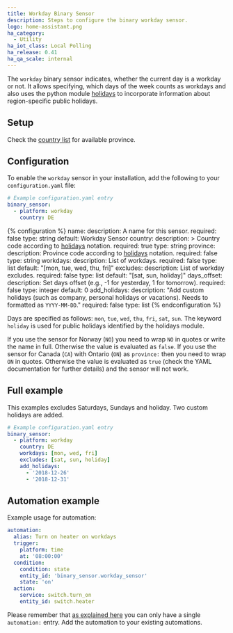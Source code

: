 ```yaml
---
title: Workday Binary Sensor
description: Steps to configure the binary workday sensor.
logo: home-assistant.png
ha_category:
  - Utility
ha_iot_class: Local Polling
ha_release: 0.41
ha_qa_scale: internal
---
```


The `workday` binary sensor indicates, whether the current day is a workday or not. It allows specifying, which days of the week counts as workdays and also
uses the python module [holidays](https://pypi.python.org/pypi/holidays) to incorporate information about region-specific public holidays.

## Setup

Check the [country list](https://github.com/dr-prodigy/python-holidays#available-countries) for available province.

## Configuration

To enable the `workday` sensor in your installation, add the following to your `configuration.yaml` file:

```yaml
# Example configuration.yaml entry
binary_sensor:
  - platform: workday
    country: DE
```

{% configuration %}
name:
  description: A name for this sensor.
  required: false
  type: string
  default: Workday Sensor
country:
  description: >
    Country code according to [holidays](https://pypi.org/project/holidays/) notation.
  required: true
  type: string
province:
  description: Province code according to [holidays](https://pypi.org/project/holidays/) notation.
  required: false
  type: string
workdays:
  description: List of workdays.
  required: false
  type: list
  default: "[mon, tue, wed, thu, fri]"
excludes:
  description: List of workday excludes.
  required: false
  type: list
  default: "[sat, sun, holiday]"
days_offset:
  description: Set days offset (e.g., -1 for yesterday, 1 for tomorrow).
  required: false
  type: integer
  default: 0
add_holidays:
  description: "Add custom holidays (such as company, personal holidays or vacations). Needs to formatted as `YYYY-MM-DD`."
  required: false
  type: list
{% endconfiguration %}

Days are specified as follows: `mon`, `tue`, `wed`, `thu`, `fri`, `sat`, `sun`.
The keyword `holiday` is used for public holidays identified by the holidays module.

<div class='note warning'>

If you use the sensor for Norway (`NO`) you need to wrap `NO` in quotes or write the name in full.
Otherwise the value is evaluated as `false`.
If you use the sensor for Canada (`CA`) with Ontario (`ON`) as `province:` then you need to wrap `ON` in quotes.
Otherwise the value is evaluated as `true` (check the YAML documentation for further details) and the sensor will not work.

</div>

## Full example

This examples excludes Saturdays, Sundays and holiday. Two custom holidays are added.

```yaml
# Example configuration.yaml entry
binary_sensor:
  - platform: workday
    country: DE
    workdays: [mon, wed, fri]
    excludes: [sat, sun, holiday]
    add_holidays: 
      - '2018-12-26'
      - '2018-12-31'
```

## Automation example

Example usage for automation:

```yaml
automation:
  alias: Turn on heater on workdays
  trigger:
    platform: time
    at: '08:00:00'
  condition:
    condition: state
    entity_id: 'binary_sensor.workday_sensor'
    state: 'on'
  action:
    service: switch.turn_on
    entity_id: switch.heater
```

<div class='note'>

Please remember that [as explained here](/docs/configuration/devices/) you can only have a single `automation:` entry. Add the automation to your existing automations.

</div>
